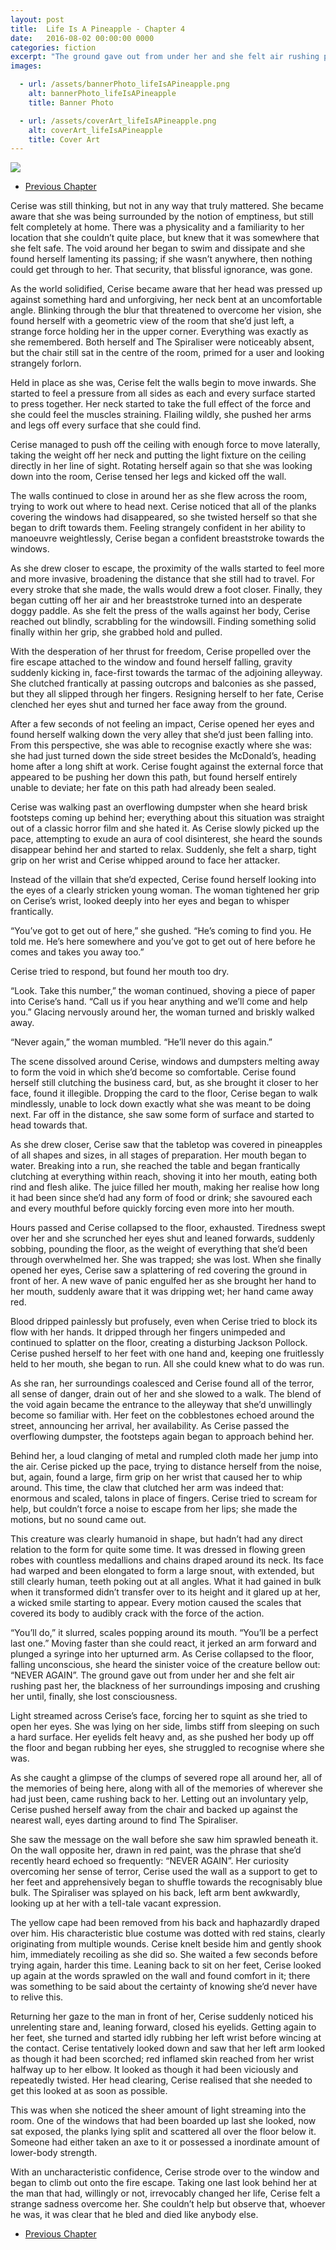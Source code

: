```yaml
---
layout: post
title:  Life Is A Pineapple - Chapter 4
date:   2016-08-02 00:00:00 0000
categories: fiction
excerpt: "The ground gave out from under her and she felt air rushing past her, the blackness of her surroundings imposing and crushing her until, finally, she lost consciousness."
images:

  - url: /assets/bannerPhoto_lifeIsAPineapple.png
    alt: bannerPhoto_lifeIsAPineapple
    title: Banner Photo

  - url: /assets/coverArt_lifeIsAPineapple.png
    alt: coverArt_lifeIsAPineapple
    title: Cover Art
---
```


<img class="bannerPhoto" src="{{ site.url }}/assets/bannerPhoto_lifeIsAPineapple.png" />

<ul class="pager">
  <li class="previous"><a href="http://localhost:4000/fiction/2016/07/26/life-is-a-pineapple-chapter-3.html">Previous Chapter</a></li>
</ul>

Cerise was still thinking, but not in any way that truly mattered. She became aware that she was being surrounded by the notion of emptiness, but still felt completely at home. There was a physicality and a familiarity to her location that she couldn’t quite place, but knew that it was somewhere that she felt safe. The void around her began to swim and dissipate and she found herself lamenting its passing; if she wasn’t anywhere, then nothing could get through to her. That security, that blissful ignorance, was gone.

As the world solidified, Cerise became aware that her head was pressed up against something hard and unforgiving, her neck bent at an uncomfortable angle. Blinking through the blur that threatened to overcome her vision, she found herself with a geometric view of the room that she’d just left, a strange force holding her in the upper corner. Everything was exactly as she remembered. Both herself and The Spiraliser were noticeably absent, but the chair still sat in the centre of the room, primed for a user and looking strangely forlorn.

Held in place as she was, Cerise felt the walls begin to move inwards. She started to feel a pressure from all sides as each and every surface started to press together. Her neck started to take the full effect of the force and she could feel the muscles straining. Flailing wildly, she pushed her arms and legs off every surface that she could find.

Cerise managed to push off the ceiling with enough force to move laterally, taking the weight off her neck and putting the light fixture on the ceiling directly in her line of sight. Rotating herself again so that she was looking down into the room, Cerise tensed her legs and kicked off the wall.

The walls continued to close in around her as she flew across the room, trying to work out where to head next. Cerise noticed that all of the planks covering the windows had disappeared, so she twisted herself so that she began to drift towards them. Feeling strangely confident in her ability to manoeuvre weightlessly, Cerise began a confident breaststroke towards the windows.

As she drew closer to escape, the proximity of the walls started to feel more and more invasive, broadening the distance that she still had to travel. For every stroke that she made, the walls would drew a foot closer. Finally, they began cutting off her air and her breaststroke turned into an desperate doggy paddle. As she felt the press of the walls against her body, Cerise reached out blindly, scrabbling for the windowsill. Finding something solid finally within her grip, she grabbed hold and pulled.

With the desperation of her thrust for freedom, Cerise propelled over the fire escape attached to the window and found herself falling, gravity suddenly kicking in, face-first towards the tarmac of the adjoining alleyway. She clutched frantically at passing outcrops and balconies as she passed, but they all slipped through her fingers. Resigning herself to her fate, Cerise clenched her eyes shut and turned her face away from the ground.

After a few seconds of not feeling an impact, Cerise opened her eyes and found herself walking down the very alley that she’d just been falling into. From this perspective, she was able to recognise exactly where she was: she had just turned down the side street besides the McDonald’s, heading home after a long shift at work. Cerise fought against the external force that appeared to be pushing her down this path, but found herself entirely unable to deviate; her fate on this path had already been sealed.

Cerise was walking past an overflowing dumpster when she heard brisk footsteps coming up behind her; everything about this situation was straight out of a classic horror film and she hated it. As Cerise slowly picked up the pace, attempting to exude an aura of cool disinterest, she heard the sounds disappear behind her and started to relax. Suddenly, she felt a sharp, tight grip on her wrist and Cerise whipped around to face her attacker.

Instead of the villain that she’d expected, Cerise found herself looking into the eyes of a clearly stricken young woman. The woman tightened her grip on Cerise’s wrist, looked deeply into her eyes and began to whisper frantically.

“You’ve got to get out of here,” she gushed. “He’s coming to find you. He told me. He’s here somewhere and you’ve got to get out of here before he comes and takes you away too.”

Cerise tried to respond, but found her mouth too dry.

“Look. Take this number,” the woman continued, shoving a piece of paper into Cerise’s hand. “Call us if you hear anything and we’ll come and help you.” Glacing nervously around her, the woman turned and briskly walked away.

“Never again,” the woman mumbled. “He’ll never do this again.”

The scene dissolved around Cerise, windows and dumpsters melting away to form the void in which she’d become so comfortable. Cerise found herself still clutching the business card, but, as she brought it closer to her face, found it illegible. Dropping the card to the floor, Cerise began to walk mindlessly, unable to lock down exactly what she was meant to be doing next. Far off in the distance, she saw some form of surface and started to head towards that.

As she drew closer, Cerise saw that the tabletop was covered in pineapples of all shapes and sizes, in all stages of preparation. Her mouth began to water. Breaking into a run, she reached the table and began frantically clutching at everything within reach, shoving it into her mouth, eating both rind and flesh alike. The juice filled her mouth, making her realise how long it had been since she’d had any form of food or drink; she savoured each and every mouthful before quickly forcing even more into her mouth.

Hours passed and Cerise collapsed to the floor, exhausted. Tiredness swept over her and she scrunched her eyes shut and leaned forwards, suddenly sobbing, pounding the floor, as the weight of everything that she’d been through overwhelmed her. She was trapped; she was lost. When she finally opened her eyes, Cerise saw a splattering of red covering the ground in front of her. A new wave of panic engulfed her as she brought her hand to her mouth, suddenly aware that it was dripping wet; her hand came away red.

Blood dripped painlessly but profusely, even when Cerise tried to block its flow with her hands. It dripped through her fingers unimpeded and continued to splatter on the floor, creating a disturbing Jackson Pollock. Cerise pushed herself to her feet with one hand and, keeping one fruitlessly held to her mouth, she began to run. All she could knew what to do was run.

As she ran, her surroundings coalesced and Cerise found all of the terror, all sense of danger, drain out of her and she slowed to a walk. The blend of the void again became the entrance to the alleyway that she’d unwillingly become so familiar with. Her feet on the cobblestones echoed around the street, announcing her arrival, her availability. As Cerise passed the overflowing dumpster, the footsteps again began to approach behind her.

Behind her, a loud clanging of metal and rumpled cloth made her jump into the air. Cerise picked up the pace, trying to distance herself from the noise, but, again, found a large, firm grip on her wrist that caused her to whip around. This time, the claw that clutched her arm was indeed that: enormous and scaled, talons in place of fingers. Cerise tried to scream for help, but couldn’t force a noise to escape from her lips; she made the motions, but no sound came out.

This creature was clearly humanoid in shape, but hadn’t had any direct relation to the form for quite some time. It was dressed in flowing green robes with countless medallions and chains draped around its neck. Its face had warped and been elongated to form a large snout, with extended, but still clearly human, teeth poking out at all angles. What it had gained in bulk when it transformed didn’t transfer over to its height and it glared up at her, a wicked smile starting to appear. Every motion caused the scales that covered its body to audibly crack with the force of the action.

“You’ll do,” it slurred, scales popping around its mouth. “You’ll be a perfect last one.” Moving faster than she could react, it jerked an arm forward and plunged a syringe into her upturned arm. As Cerise collapsed to the floor, falling unconscious, she heard the sinister voice of the creature bellow out: “NEVER AGAIN”. The ground gave out from under her and she felt air rushing past her, the blackness of her surroundings imposing and crushing her until, finally, she lost consciousness.

Light streamed across Cerise’s face, forcing her to squint as she tried to open her eyes. She was lying on her side, limbs stiff from sleeping on such a hard surface. Her eyelids felt heavy and, as she pushed her body up off the floor and began rubbing her eyes, she struggled to recognise where she was.

As she caught a glimpse of the clumps of severed rope all around her, all of the memories of being here, along with all of the memories of wherever she had just been, came rushing back to her. Letting out an involuntary yelp, Cerise pushed herself away from the chair and backed up against the nearest wall, eyes darting around to find The Spiraliser.

She saw the message on the wall before she saw him sprawled beneath it. On the wall opposite her, drawn in red paint, was the phrase that she’d recently heard echoed so frequently: “NEVER AGAIN”. Her curiosity overcoming her sense of terror, Cerise used the wall as a support to get to her feet and apprehensively began to shuffle towards the recognisably blue bulk. The Spiraliser was splayed on his back, left arm bent awkwardly, looking up at her with a tell-tale vacant expression.

The yellow cape had been removed from his back and haphazardly draped over him. His characteristic blue costume was dotted with red stains, clearly originating from multiple wounds. Cerise knelt beside him and gently shook him, immediately recoiling as she did so. She waited a few seconds before trying again, harder this time. Leaning back to sit on her feet, Cerise looked up again at the words sprawled on the wall and found comfort in it; there was something to be said about the certainty of knowing she’d never have to relive this.

Returning her gaze to the man in front of her, Cerise suddenly noticed his unrelenting stare and, leaning forward, closed his eyelids. Getting again to her feet, she turned and started idly rubbing her left wrist before wincing at the contact. Cerise tentatively looked down and saw that her left arm looked as though it had been scorched; red inflamed skin reached from her wrist halfway up to her elbow. It looked as though it had been viciously and repeatedly twisted. Her head clearing, Cerise realised that she needed to get this looked at as soon as possible.

This was when she noticed the sheer amount of light streaming into the room. One of the windows that had been boarded up last she looked, now sat exposed, the planks lying split and scattered all over the floor below it. Someone had either taken an axe to it or possessed a inordinate amount of lower-body strength.

With an uncharacteristic confidence, Cerise strode over to the window and began to climb out onto the fire escape. Taking one last look behind her at the man that had, willingly or not, irrevocably changed her life, Cerise felt a strange sadness overcome her. She couldn’t help but observe that, whoever he was, it was clear that he bled and died like anybody else.

<ul class="pager">
  <li class="previous"><a href="http://localhost:4000/fiction/2016/07/26/life-is-a-pineapple-chapter-3.html">Previous Chapter</a></li>
</ul>
